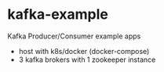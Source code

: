 # kafka-example
Kafka Producer/Consumer example apps

- host with k8s/docker (docker-compose)
- 3 kafka brokers with 1 zookeeper instance

